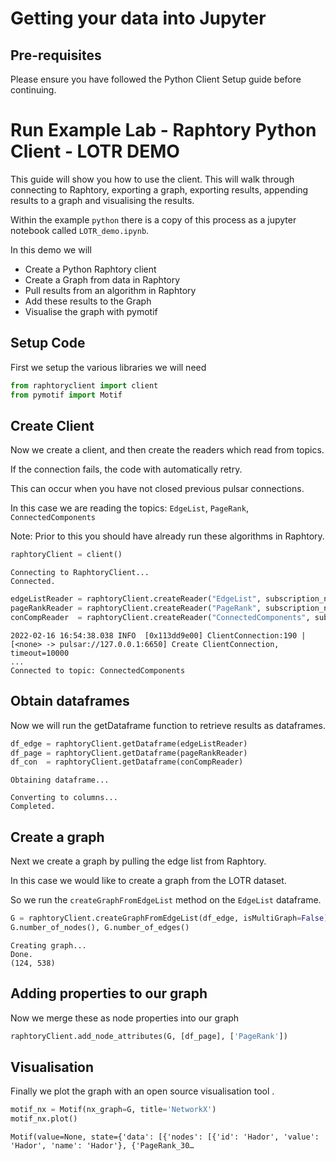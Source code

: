 # Getting your data into Jupyter

## Pre-requisites

Please ensure you have followed the Python Client Setup guide before continuing.

# Run Example Lab - Raphtory Python Client - LOTR DEMO

This guide will show you how to use the client. This will walk through connecting to Raphtory, exporting a graph, exporting results, appending results to a graph and visualising the results. 

Within the example `python` there is a copy of this process as a jupyter notebook called `LOTR_demo.ipynb`.

In this demo we will
* Create a Python Raphtory client
* Create a Graph from data in Raphtory
* Pull results from an algorithm in Raphtory
* Add these results to the Graph
* Visualise the graph with pymotif

## Setup Code

First we setup the various libraries we will need


```python
from raphtoryclient import client
from pymotif import Motif
```

## Create Client

Now we create a client, and then create the readers which read from topics.

If the connection fails, the code with automatically retry.

This can occur when you have not closed previous pulsar connections.

In this case we are reading the topics: `EdgeList`, `PageRank`, `ConnectedComponents`

Note: Prior to this you should have already run these algorithms in Raphtory.


```python
raphtoryClient = client()
```

    Connecting to RaphtoryClient...
    Connected.



```python
edgeListReader = raphtoryClient.createReader("EdgeList", subscription_name='edgelist_reader')
pageRankReader = raphtoryClient.createReader("PageRank", subscription_name='pagerank_reader')
conCompReader  = raphtoryClient.createReader("ConnectedComponents", subscription_name='concomp_reader')
```

    2022-02-16 16:54:38.038 INFO  [0x113dd9e00] ClientConnection:190 | [<none> -> pulsar://127.0.0.1:6650] Create ClientConnection, timeout=10000
    ...    
    Connected to topic: ConnectedComponents


## Obtain dataframes

Now we will run the getDataframe function to retrieve results as dataframes.


```python
df_edge = raphtoryClient.getDataframe(edgeListReader)
df_page = raphtoryClient.getDataframe(pageRankReader)
df_con  = raphtoryClient.getDataframe(conCompReader)
```

    Obtaining dataframe...
    
    Converting to columns...
    Completed.



## Create a graph

Next we create a graph by pulling the edge list from Raphtory.

In this case we would like to create a graph from the LOTR dataset.

So we run the `createGraphFromEdgeList` method on the `EdgeList` dataframe.


```python
G = raphtoryClient.createGraphFromEdgeList(df_edge, isMultiGraph=False)
G.number_of_nodes(), G.number_of_edges()
```

    Creating graph...
    Done.
    (124, 538)



## Adding properties to our graph

Now we merge these as node properties into our graph


```python
raphtoryClient.add_node_attributes(G, [df_page], ['PageRank'])
```

## Visualisation

Finally we plot the graph with an open source visualisation tool .


```python
motif_nx = Motif(nx_graph=G, title='NetworkX')
motif_nx.plot()
```


    Motif(value=None, state={'data': [{'nodes': [{'id': 'Hador', 'value': 'Hador', 'name': 'Hador'}, {'PageRank_30…

